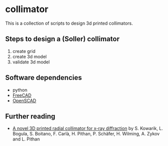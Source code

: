 # collimator
This is a collection of scripts to design 3d printed collimators.

## Steps to design a (Soller) collimator
1. create grid
1. create 3d model
1. validate 3d model

## Software dependencies
- python
- [FreeCAD](https://www.freecadweb.org)
- [OpenSCAD](https://www.openscad.org)

## Further reading
- [A novel 3D printed radial collimator for x-ray diffraction](https://aip.scitation.org/doi/suppl/10.1063/1.5063520) by S. Kowarik, L. Bogula, S. Boitano, F. Carlà, H. Pithan, P. Schäfer, H. Wilming, A. Zykov and L. Pithan 
